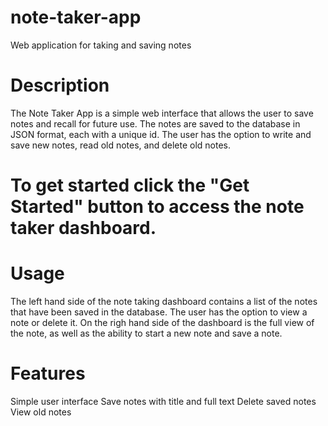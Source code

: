 # note-taker-app

Web application for taking and saving notes

# Description

The Note Taker App is a simple web interface that allows the user to save notes and recall for future use. The notes are saved to the database in JSON format, each with a unique id. The user has the option to write and save new notes, read old notes, and delete old notes.

# To get started click the "Get Started" button to access the note taker dashboard.

# Usage

The left hand side of the note taking dashboard contains a list of the notes that have been saved in the database. The user has the option to view a note or delete it. On the righ hand side of the dashboard is the full view of the note, as well as the ability to start a new note and save a note.

# Features

Simple user interface
Save notes with title and full text
Delete saved notes
View old notes
